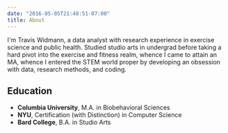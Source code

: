 ```yaml
---
date: "2016-05-05T21:48:51-07:00"
title: About
---
```


I'm Travis Widmann, a data analyst with research experience in exercise science and public health. Studied studio arts in undergrad before taking a hard pivot into the exercise and fitness realm, whence I came to attain an MA, whence I entered the STEM world proper by developing an obsession with data, research methods, and coding.

## Education

* **Columbia University**, M.A. in Biobehavioral Sciences
* **NYU**, Certification (with Distinction) in Computer Science
* **Bard College**, B.A. in Studio Arts
